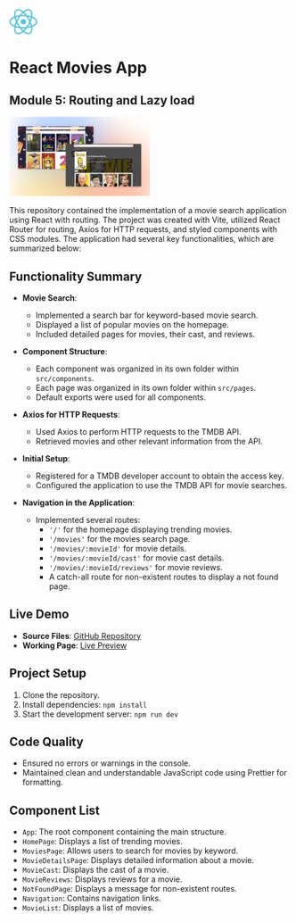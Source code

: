 <img src="./src/assets/react-logo.svg" alt="react logo" width="10%"/>

# React Movies App

## Module 5: Routing and Lazy load

<img src="./src/assets/screenshot.webp" alt="profile card, list of cards with animals icons" width="50%"/>

This repository contained the implementation of a movie search application using React with routing. The project was created with Vite, utilized React Router for routing, Axios for HTTP requests, and styled components with CSS modules. The application had several key functionalities, which are summarized below:

## Functionality Summary

- **Movie Search**:

  - Implemented a search bar for keyword-based movie search.
  - Displayed a list of popular movies on the homepage.
  - Included detailed pages for movies, their cast, and reviews.

- **Component Structure**:

  - Each component was organized in its own folder within `src/components`.
  - Each page was organized in its own folder within `src/pages`.
  - Default exports were used for all components.

- **Axios for HTTP Requests**:

  - Used Axios to perform HTTP requests to the TMDB API.
  - Retrieved movies and other relevant information from the API.

- **Initial Setup**:

  - Registered for a TMDB developer account to obtain the access key.
  - Configured the application to use the TMDB API for movie searches.

- **Navigation in the Application**:
  - Implemented several routes:
    - `'/'` for the homepage displaying trending movies.
    - `'/movies'` for the movies search page.
    - `'/movies/:movieId'` for movie details.
    - `'/movies/:movieId/cast'` for movie cast details.
    - `'/movies/:movieId/reviews'` for movie reviews.
    - A catch-all route for non-existent routes to display a not found page.

## Live Demo

- **Source Files**: [GitHub Repository](https://github.com/grifano/goit-react-hw-05.git)
- **Working Page**: [Live Preview](https://goit-react-hw-05-virid-one.vercel.app/)

## Project Setup

1. Clone the repository.
2. Install dependencies: `npm install`
3. Start the development server: `npm run dev`

## Code Quality

- Ensured no errors or warnings in the console.
- Maintained clean and understandable JavaScript code using Prettier for formatting.

## Component List

- `App`: The root component containing the main structure.
- `HomePage`: Displays a list of trending movies.
- `MoviesPage`: Allows users to search for movies by keyword.
- `MovieDetailsPage`: Displays detailed information about a movie.
- `MovieCast`: Displays the cast of a movie.
- `MovieReviews`: Displays reviews for a movie.
- `NotFoundPage`: Displays a message for non-existent routes.
- `Navigation`: Contains navigation links.
- `MovieList`: Displays a list of movies.
